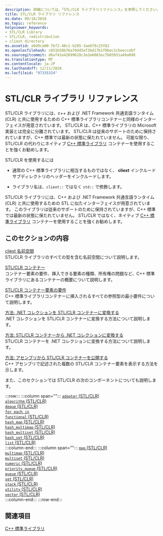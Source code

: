 ```yaml
---
description: 詳細については、「STL/CLR ライブラリリファレンス」を参照してください。
title: STL/CLR ライブラリ リファレンス
ms.date: 09/18/2018
ms.topic: reference
helpviewer_keywords:
- STL/CLR Library
- STL/CLR, redistribution
- cliext directory
ms.assetid: a9d9ca00-7bf2-48c1-b205-3ae6f8c25f82
ms.openlocfilehash: c051b58b76a70dd5ef3bd17b1f9bec1cbeeccebf
ms.sourcegitcommit: d6af41e42699628c3e2e6063ec7b03931a49a098
ms.translationtype: MT
ms.contentlocale: ja-JP
ms.lasthandoff: 12/11/2020
ms.locfileid: "97335324"
---
```

# <a name="stlclr-library-reference"></a>STL/CLR ライブラリ リファレンス

STL/CLR ライブラリには、c++ および .NET Framework 共通言語ランタイム (CLR) と共に使用するための C++ 標準ライブラリコンテナーと同様のインターフェイスが用意されています。 STL/CLR は、C++ 標準ライブラリの Microsoft 実装とは完全に分離されています。 STL/CLR は従来のサポートのために保持されていますが、C++ 標準では最新の状態に保たれていません。 可能な限り、STL/CLR の代わりにネイティブ [C++ 標準ライブラリ](../standard-library/cpp-standard-library-reference.md) コンテナーを使用することを強くお勧めします。

STL/CLR を使用するには

- 通常の C++ 標準ライブラリに相当するものではなく、 **cliext** インクルードサブディレクトリのヘッダーをインクルードします。

- ライブラリ名は、`cliext::` ではなく `std::` で修飾します。

STL/CLR ライブラリには、C++ および .NET Framework 共通言語ランタイム (CLR) と共に使用するための STL に似たインターフェイスが用意されています。 このライブラリは従来のサポートのために保持されていますが、C++ 標準では最新の状態に保たれていません。 STL/CLR ではなく、ネイティブ [C++ 標準ライブラリ](../standard-library/cpp-standard-library-reference.md) コンテナーを使用することを強くお勧めします。

## <a name="in-this-section"></a>このセクションの内容

[cliext 名前空間](../dotnet/cliext-namespace.md)<br/>
STL/CLR ライブラリのすべての型を含む名前空間について説明します。

[STL/CLR コンテナー](../dotnet/stl-clr-containers.md)<br/>
コンテナー要素の要件、挿入できる要素の種類、所有権の問題など、C++ 標準ライブラリにあるコンテナーの概要について説明します。

[STL/CLR コンテナー要素の要件](../dotnet/requirements-for-stl-clr-container-elements.md)<br/>
C++ 標準ライブラリコンテナーに挿入されるすべての参照型の最小要件について説明します。

[方法: .NET コレクションを STL/CLR コンテナーに変換する](../dotnet/how-to-convert-from-a-dotnet-collection-to-a-stl-clr-container.md)<br/>
.NET コレクションを STL/CLR コンテナーに変換する方法について説明します。

[方法: STL/CLR コンテナーから .NET コレクションに変換する](../dotnet/how-to-convert-from-a-stl-clr-container-to-a-dotnet-collection.md)<br/>
STL/CLR コンテナーを .NET コレクションに変換する方法について説明します。

[方法: アセンブリから STL/CLR コンテナーを公開する](../dotnet/how-to-expose-an-stl-clr-container-from-an-assembly.md)<br/>
C++ アセンブリで記述された複数の STL/CLR コンテナー要素を表示する方法を示します。

また、このセクションでは STL/CLR の次のコンポーネントについても説明します。

:::row:::
   :::column span="":::
      [`adapter` (STL/CLR)](../dotnet/adapter-stl-clr.md)\
      [`algorithm` (STL/CLR)](../dotnet/algorithm-stl-clr.md)\
      [`deque` (STL/CLR)](../dotnet/deque-stl-clr.md)\
      [`for each`, `in`](../dotnet/for-each-in.md)\
      [`functional` (STL/CLR)](../dotnet/functional-stl-clr.md)\
      [`hash_map` (STL/CLR)](../dotnet/hash-map-stl-clr.md)\
      [`hash_multimap` (STL/CLR)](../dotnet/hash-multimap-stl-clr.md)\
      [`hash_multiset` (STL/CLR)](../dotnet/hash-multiset-stl-clr.md)\
      [`hash_set` (STL/CLR)](../dotnet/hash-set-stl-clr.md)\
      [`list` (STL/CLR)](../dotnet/list-stl-clr.md)\
   :::column-end:::
   :::column span="":::
      [`map` (STL/CLR)](../dotnet/map-stl-clr.md)\
      [`multimap` (STL/CLR)](../dotnet/multimap-stl-clr.md)\
      [`multiset` (STL/CLR)](../dotnet/multiset-stl-clr.md)\
      [`numeric` (STL/CLR)](../dotnet/numeric-stl-clr.md)\
      [`priority_queue` (STL/CLR)](../dotnet/priority-queue-stl-clr.md)\
      [`queue` (STL/CLR)](../dotnet/queue-stl-clr.md)\
      [`set` (STL/CLR)](../dotnet/set-stl-clr.md)\
      [`stack` (STL/CLR)](../dotnet/stack-stl-clr.md)\
      [`utility` (STL/CLR)](../dotnet/utility-stl-clr.md)\
      [`vector` (STL/CLR)](../dotnet/vector-stl-clr.md)\
   :::column-end:::
:::row-end:::

## <a name="see-also"></a>関連項目

[C++ 標準ライブラリ](../standard-library/cpp-standard-library-reference.md)
